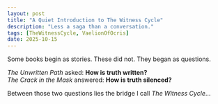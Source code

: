 ```yaml
---
layout: post
title: "A Quiet Introduction to The Witness Cycle"
description: "Less a saga than a conversation."
tags: [TheWitnessCycle, VaelionOfOcris]
date: 2025-10-15
---
```

Some books begin as stories. These did not. They began as questions.

*The Unwritten Path* asked: **How is truth written?**  
*The Crack in the Mask* answered: **How is truth silenced?**

Between those two questions lies the bridge I call *The Witness Cycle*...

